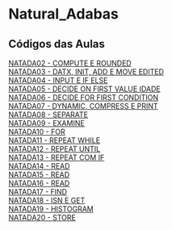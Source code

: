 # Natural_Adabas

## Códigos das Aulas

[NATADA02 - COMPUTE E ROUNDED](https://github.com/LobatoCode/Natural_Adabas/blob/main/NATADA02.NSP)<br>
[NATADA03 - DATX, INIT, ADD E MOVE EDITED](https://github.com/LobatoCode/Natural_Adabas/blob/main/NATADA03.NSP)<br>
[NATADA04 - INPUT E IF ELSE](https://github.com/LobatoCode/Natural_Adabas/blob/main/NATADA04.NSP)<br>
[NATADA05 - DECIDE ON FIRST VALUE IDADE](https://github.com/LobatoCode/Natural_Adabas/blob/main/NATADA5.NSP)<br>
[NATADA06 - DECIDE FOR FIRST CONDITION](https://github.com/LobatoCode/Natural_Adabas/blob/main/NATADA06.NSP)<br>
[NATADA07 - DYNAMIC, COMPRESS E PRINT](https://github.com/LobatoCode/Natural_Adabas/blob/main/NATADA07.NSP)<br>
[NATADA08 - SEPARATE](https://github.com/LobatoCode/Natural_Adabas/blob/main/NATADA08.NSP)<br>
[NATADA09 - EXAMINE](https://github.com/LobatoCode/Natural_Adabas/blob/main/NATADA09.NSP)<br>
[NATADA10 - FOR](https://github.com/LobatoCode/Natural_Adabas/blob/main/NATADA10.NSP)<br>
[NATADA11 - REPEAT WHILE](https://github.com/LobatoCode/Natural_Adabas/blob/main/NATADA11.NSP)<br>
[NATADA12 - REPEAT UNTIL](https://github.com/LobatoCode/Natural_Adabas/blob/main/NATADA12.NSP)<br>
[NATADA13 - REPEAT COM IF](https://github.com/LobatoCode/Natural_Adabas/blob/main/NATADA13.NSP)<br>
[NATADA14 - READ](https://github.com/LobatoCode/Natural_Adabas/blob/main/NATADA14.NSP)<br>
[NATADA15 - READ](https://github.com/LobatoCode/Natural_Adabas/blob/main/NATADA15.NSP)<br>
[NATADA16 - READ](https://github.com/LobatoCode/Natural_Adabas/blob/main/NATADA16.NSP)<br>
[NATADA17 - FIND](https://github.com/LobatoCode/Natural_Adabas/blob/main/NATADA17.NSP)<br>
[NATADA18 - ISN E GET](https://github.com/LobatoCode/Natural_Adabas/blob/main/NATADA18.NSP)<br>
[NATADA19 - HISTOGRAM](https://github.com/LobatoCode/Natural_Adabas/blob/main/NATADA19.NSP)<br>
[NATADA20 - STORE](https://github.com/LobatoCode/Natural_Adabas/blob/main/NATADA20.NSP)

